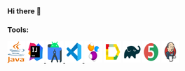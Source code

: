 ### Hi there 👋

<!--
**Elena-Chaplygina/Elena-Chaplygina** is a ✨ _special_ ✨ repository because its `README.md` (this file) appears on your GitHub profile.

Here are some ideas to get you started:

- 🔭 I’m currently working on ...
- 🌱 I’m currently learning ...
- 👯 I’m looking to collaborate on ...
- 🤔 I’m looking for help with ...
- 💬 Ask me about ...
- 📫 How to reach me: ...
- 😄 Pronouns: ...
- ⚡ Fun fact: ...
-->



### Tools:
<p align="left"> 
<a> <img title="Java" src="icons/java.svg" width="40" height="50"/> </a> 
<a href="https://www.jetbrains.com/ru-ru/idea"> <img title="IntelliJ IDEA" src="icons/icons8-intellij-idea-48.svg" width="40" height="50"/> </a> 
<a href="https://developer.android.com/studio"> <img title="Android Studio" src="icons/icons8-android-studio-48.svg" width="40" height="50"/> </a> 
<a href="https://code.visualstudio.com"> <img src="icons/icons8-visual-studio-code-2019-48.svg" width="40" height="50"/> </a> 
<a> <img title="Selenide" src="icons/Selenide.svg" width="40" height="50"/> </a> 
<a> <img title="Allure Report" src="icons/Allure_Report.svg" width="40" height="50"/> </a>
<a> <img title="Gradle" src="icons/Gradle.svg" width="40" height="50"/> </a>
<a> <img title="JUnit5" src="icons/JUnit5.svg" width="40" height="50"/> </a>
<a> <img title="Jenkins" src="icons/Jenkins.svg" width="40" height="50"/> </a>
</p>

